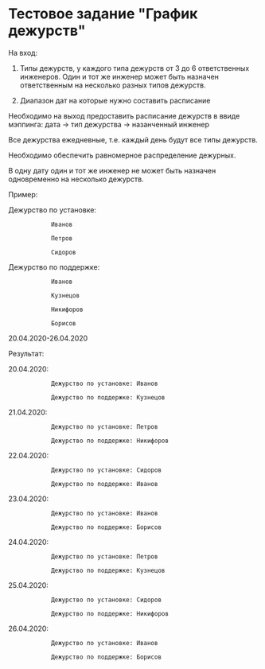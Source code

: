 # Тестовое задание "График дежурств"
На вход:

1. Типы дежурств, у каждого типа дежурств от 3 до 6 ответственных инженеров. Один и тот же инженер может быть назначен ответственным на несколько разных типов дежурств.

2. Диапазон дат на которые нужно составить расписание

 

Необходимо на выход предоставить расписание дежурств в ввиде мэппинга: дата -> тип дежурства -> назанченный инженер

Все дежурства ежедневные, т.е. каждый день будут все типы дежурств.

Необходимо обеспечить равномерное распределение дежурных.

В одну дату один и тот же инженер не может быть назначен одновременно на несколько дежурств.

 

Пример:

 

Дежурство по установке:

                Иванов

                Петров

                Сидоров

Дежурство по поддержке:

                Иванов

                Кузнецов

                Никифоров

                Борисов

20.04.2020-26.04.2020

 

 

Результат:

20.04.2020:

                Дежурство по установке: Иванов

                Дежурство по поддержке: Кузнецов

21.04.2020:

                Дежурство по установке: Петров

                Дежурство по поддержке: Никифоров

22.04.2020:

                Дежурство по установке: Сидоров

                Дежурство по поддержке: Иванов

23.04.2020:

                Дежурство по установке: Иванов

                Дежурство по поддержке: Борисов

24.04.2020:

                Дежурство по установке: Петров

                Дежурство по поддержке: Кузнецов

25.04.2020:

                Дежурство по установке: Сидоров

                Дежурство по поддержке: Никифоров

26.04.2020:

                Дежурство по установке: Иванов

                Дежурство по поддержке: Борисов
